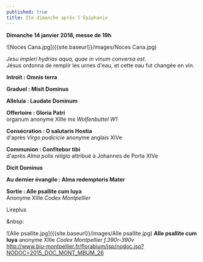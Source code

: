 ```yaml
---
published: true
title: IIe dimanche après l'Épiphanie
---
```

**Dimanche 14 janvier 2018, messe de 19h**

![Noces Cana.jpg]({{site.baseurl}}/images/Noces Cana.jpg)

*Jesu impleri hydrias aqua, quae in vinum conversa est.*  
Jésus ordonna de remplir les urnes d'eau, et cette eau fut changée en vin.

**Introït : Omnis terra**

**Graduel : Misit Dominus**

**Alleluia : Laudate Dominum**

**Offertoire : Gloria Patri**  
organum anonyme XIIIe *ms Wolfenbuttel W1*

**Consécration : O salutaris Hostia**  
d'après *Virgo pudicicie* anonyme anglais XIVe

**Communion : Confitebor tibi**  
d'après *Alma polis religio* attribué à Johannes de Porta XIVe

**Dicit Dominus**

**Au dernier évangile : Alma redemptoris Mater**

**Sortie : Alle psallite cum luya**  
Anonyme XIIIe *Codex Montpellier*

Lireplus

&nbsp:

![Alle psallite.jpg]({{site.baseurl}}/images/Alle psallite.jpg)
**Alle psallite cum luya** anonyme XIIIe *Codex Montpellier f.390r-390v*  
http://www.biu-montpellier.fr/florabium/jsp/nodoc.jsp?NODOC=2015_DOC_MONT_MBUM_26
